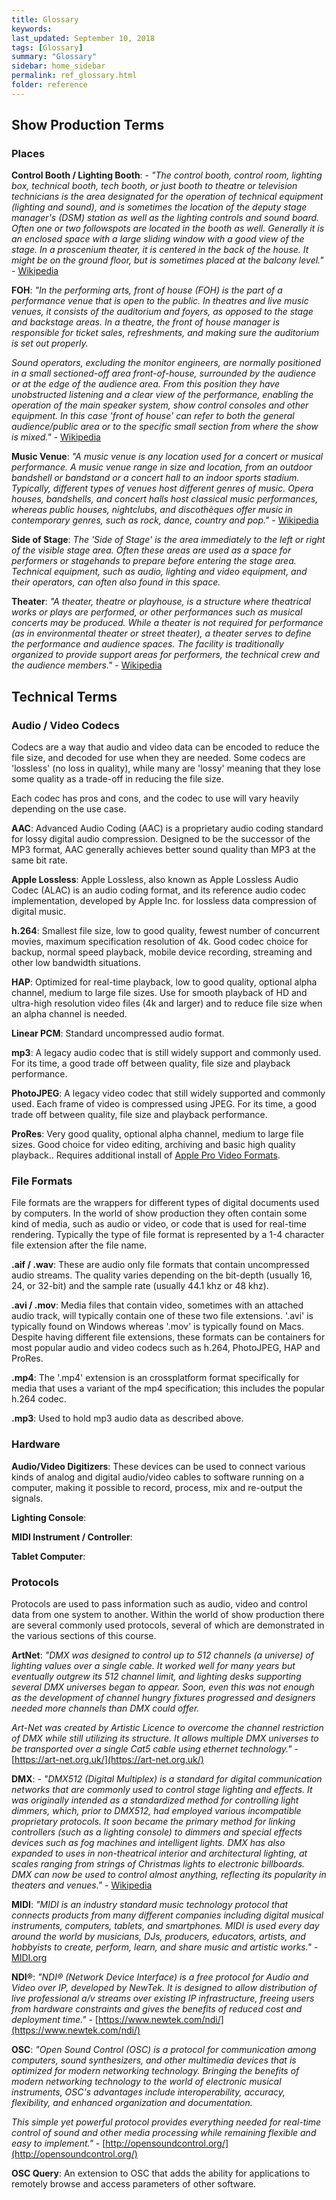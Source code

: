 ```yaml
---
title: Glossary
keywords: 
last_updated: September 10, 2018
tags: [Glossary]
summary: "Glossary"
sidebar: home_sidebar
permalink: ref_glossary.html
folder: reference
---
```


## Show Production Terms

### Places

**Control Booth / Lighting Booth**: - *"The control booth, control room, lighting box, technical booth, tech booth, or just booth to theatre or television technicians is the area designated for the operation of technical equipment (lighting and sound), and is sometimes the location of the deputy stage manager's (DSM) station as well as the lighting controls and sound board. Often one or two followspots are located in the booth as well. Generally it is an enclosed space with a large sliding window with a good view of the stage. In a proscenium theater, it is centered in the back of the house. It might be on the ground floor, but is sometimes placed at the balcony level."* - [Wikipedia](https://en.wikipedia.org/wiki/Control_booth)

**FOH**: *"In the performing arts, front of house (FOH) is the part of a performance venue that is open to the public. In theatres and live music venues, it consists of the auditorium and foyers, as opposed to the stage and backstage areas. In a theatre, the front of house manager is responsible for ticket sales, refreshments, and making sure the auditorium is set out properly.*

*Sound operators, excluding the monitor engineers, are normally positioned in a small sectioned-off area front-of-house, surrounded by the audience or at the edge of the audience area. From this position they have unobstructed listening and a clear view of the performance, enabling the operation of the main speaker system, show control consoles and other equipment. In this case 'front of house' can refer to both the general audience/public area or to the specific small section from where the show is mixed."* - [Wikipedia](https://en.wikipedia.org/wiki/Front_of_house)

**Music Venue**: *"A music venue is any location used for a concert or musical performance. A music venue range in size and location, from an outdoor bandshell or bandstand or a concert hall to an indoor sports stadium. Typically, different types of venues host different genres of music. Opera houses, bandshells, and concert halls host classical music performances, whereas public houses, nightclubs, and discothèques offer music in contemporary genres, such as rock, dance, country and pop."* - [Wikipedia](https://en.wikipedia.org/wiki/Music_venue)

**Side of Stage**: *The 'Side of Stage' is the area immediately to the left or right of the visible stage area. Often these areas are used as a space for performers or stagehands to prepare before entering the stage area. Technical equipment, such as audio, lighting and video equipment, and their operators, can often also found in this space.*

**Theater**: *"A theater, theatre or playhouse, is a structure where theatrical works or plays are performed, or other performances such as musical concerts may be produced. While a theater is not required for performance (as in environmental theater or street theater), a theater serves to define the performance and audience spaces. The facility is traditionally organized to provide support areas for performers, the technical crew and the audience members."* - [Wikipedia](https://en.wikipedia.org/wiki/Theater_(structure))

## Technical Terms

### Audio / Video Codecs

Codecs are a way that audio and video data can be encoded to reduce the file size, and decoded for use when they are needed. Some codecs are 'lossless' (no loss in quality), while many are 'lossy' meaning that they lose some quality as a trade-off in reducing the file size.

Each codec has pros and cons, and the codec to use will vary heavily depending on the use case.

**AAC**: Advanced Audio Coding (AAC) is a proprietary audio coding standard for lossy digital audio compression. Designed to be the successor of the MP3 format, AAC generally achieves better sound quality than MP3 at the same bit rate.

**Apple Lossless**: Apple Lossless, also known as Apple Lossless Audio Codec (ALAC) is an audio coding format, and its reference audio codec implementation, developed by Apple Inc. for lossless data compression of digital music.

**h.264**: Smallest file size, low to good quality, fewest number of concurrent movies, maximum specification resolution of 4k. Good codec choice for backup, normal speed playback, mobile device recording, streaming and other low bandwidth situations.

**HAP**: Optimized for real-time playback, low to good quality, optional alpha channel, medium to large file sizes. Use for smooth playback of HD and ultra-high resolution video files (4k and larger) and to reduce file size when an alpha channel is needed.

**Linear PCM**: Standard uncompressed audio format.

**mp3**: A legacy audio codec that is still widely support and commonly used. For its time, a good trade off between quality, file size and playback performance.

**PhotoJPEG**: A legacy video codec that still widely supported and commonly used. Each frame of video is compressed using JPEG. For its time, a good trade off between quality, file size and playback performance.

**ProRes**: Very good quality, optional alpha channel, medium to large file sizes. Good choice for video editing, archiving and basic high quality playback.. Requires additional install of [Apple Pro Video Formats](https://support.apple.com/kb/DL1396?locale=en_US).

### File Formats

File formats are the wrappers for different types of digital documents used by computers. In the world of show production they often contain some kind of media, such as audio or video, or code that is used for real-time rendering. Typically the type of file format is represented by a 1-4 character file extension after the file name.

**.aif / .wav**: These are audio only file formats that contain uncompressed audio streams. The quality varies depending on the bit-depth (usually 16, 24, or 32-bit) and the sample rate (usually 44.1 khz or 48 khz).

**.avi / .mov**: Media files that contain video, sometimes with an attached audio track, will typically contain one of these two file extensions. '.avi' is typically found on Windows whereas '.mov' is typically found on Macs. Despite having different file extensions, these formats can be containers for most popular audio and video codecs such as h.264, PhotoJPEG, HAP and ProRes.

**.mp4**: The '.mp4' extension is an crossplatform format specifically for media that uses a variant of the mp4 specification; this includes the popular h.264 codec.

**.mp3**: Used to hold mp3 audio data as described above.

### Hardware

**Audio/Video Digitizers**: These devices can be used to connect various kinds of analog and digital audio/video cables to software running on a computer, making it possible to record, process, mix and re-output the signals.

**Lighting Console**: 

**MIDI Instrument / Controller**: 

**Tablet Computer**: 

### Protocols

Protocols are used to pass information such as audio, video and control data from one system to another. Within the world of show production there are several commonly used protocols, several of which are demonstrated in the various sections of this course.

**ArtNet**: *"DMX was designed to control up to 512 channels (a universe) of lighting values over a single cable. It worked well for many years but eventually outgrew its 512 channel limit, and lighting desks supporting several DMX universes began to appear. Soon, even this was not enough as the development of channel hungry fixtures progressed and designers needed more channels than DMX could offer.*

*Art-Net was created by Artistic Licence to overcome the channel restriction of DMX while still utilizing its structure. It allows multiple DMX universes to be transported over a single Cat5 cable using ethernet technology."* - [https://art-net.org.uk/](https://art-net.org.uk/)

**DMX**: - *"DMX512 (Digital Multiplex) is a standard for digital communication networks that are commonly used to control stage lighting and effects. It was originally intended as a standardized method for controlling light dimmers, which, prior to DMX512, had employed various incompatible proprietary protocols. It soon became the primary method for linking controllers (such as a lighting console) to dimmers and special effects devices such as fog machines and intelligent lights. DMX has also expanded to uses in non-theatrical interior and architectural lighting, at scales ranging from strings of Christmas lights to electronic billboards. DMX can now be used to control almost anything, reflecting its popularity in theaters and venues."* - [Wikipedia](https://en.wikipedia.org/wiki/DMX512)

**MIDI**: *"MIDI is an industry standard music technology protocol that connects products from many different companies including digital musical instruments, computers, tablets, and smartphones. MIDI is used every day around the world by musicians, DJs, producers, educators, artists, and hobbyists to create, perform, learn, and share music and artistic works."* - [MIDI.org](https://midi.org)

**NDI®**: *"NDI® (Network Device Interface) is a free protocol for Audio and Video over IP, developed by NewTek. It is designed to allow distribution of live professional a/v streams over existing IP infrastructure, freeing users from hardware constraints and gives the benefits of reduced cost and deployment time."* - [https://www.newtek.com/ndi/](https://www.newtek.com/ndi/)

**OSC**: *"Open Sound Control (OSC) is a protocol for communication among computers, sound synthesizers, and other multimedia devices that is optimized for modern networking technology. Bringing the benefits of modern networking technology to the world of electronic musical instruments, OSC's advantages include interoperability, accuracy, flexibility, and enhanced organization and documentation.*

*This simple yet powerful protocol provides everything needed for real-time control of sound and other media processing while remaining flexible and easy to implement."* - [http://opensoundcontrol.org/](http://opensoundcontrol.org/)

**OSC Query**: An extension to OSC that adds the ability for applications to remotely browse and access parameters of other software.